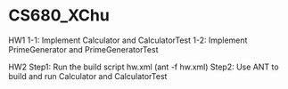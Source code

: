 # CS680_XChu
HW1
  1-1: Implement Calculator and CalculatorTest
  1-2: Implement PrimeGenerator and PrimeGeneratorTest
  
HW2
  Step1: Run the build script hw.xml (ant -f hw.xml)
  Step2: Use ANT to build and run Calculator and CalculatorTest
  
  
